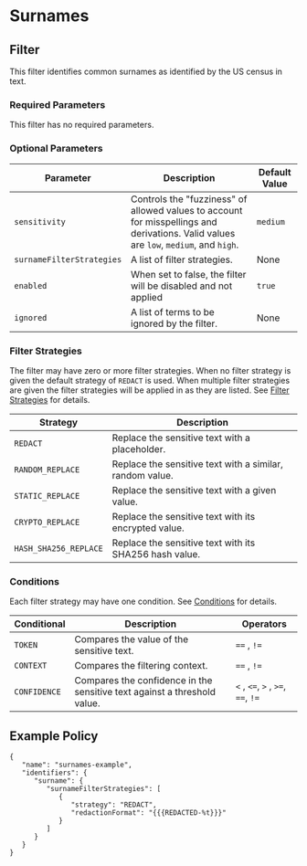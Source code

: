 # Surnames

## Filter

This filter identifies common surnames as identified by the US census in text.

### Required Parameters

This filter has no required parameters.

### Optional Parameters

| Parameter                 | Description                                                                                                                           | Default Value |
| ------------------------- | ------------------------------------------------------------------------------------------------------------------------------------- | ------------- |
| `sensitivity`             | Controls the "fuzziness" of allowed values to account for misspellings and derivations. Valid values are `low`, `medium`, and `high`. | `medium`      |
| `surnameFilterStrategies` | A list of filter strategies.                                                                                                          | None          |
| `enabled`                 | When set to false, the filter will be disabled and not applied                                                                        | `true`        |
| `ignored`                 | A list of terms to be ignored by the filter.                                                                                          | None          |

### Filter Strategies

The filter may have zero or more filter strategies. When no filter strategy is given the default strategy of `REDACT` is used. When multiple filter strategies are given the filter strategies will be applied in as they are listed. See [Filter Strategies](../../filter_strategies.md) for details.

| Strategy              | Description                                              |
| --------------------- | -------------------------------------------------------- |
| `REDACT`              | Replace the sensitive text with a placeholder.           |
| `RANDOM_REPLACE`      | Replace the sensitive text with a similar, random value. |
| `STATIC_REPLACE`      | Replace the sensitive text with a given value.           |
| `CRYPTO_REPLACE`      | Replace the sensitive text with its encrypted value.     |
| `HASH_SHA256_REPLACE` | Replace the sensitive text with its SHA256 hash value.   |

### Conditions

Each filter strategy may have one condition. See [Conditions](../../filter_strategies.md#filter-strategy-conditions) for details.

| Conditional  | Description                                                              | Operators                          |
| ------------ | ------------------------------------------------------------------------ | ---------------------------------- |
| `TOKEN`      | Compares the value of the sensitive text.                                | `==` , `!=`                        |
| `CONTEXT`    | Compares the filtering context.                                          | `==` , `!=`                        |
| `CONFIDENCE` | Compares the confidence in the sensitive text against a threshold value. | `<` , `<=`, `>` , `>=`, `==`, `!=` |

## Example Policy

```
{
   "name": "surnames-example",
   "identifiers": {
      "surname": {
         "surnameFilterStrategies": [
            {
               "strategy": "REDACT",
               "redactionFormat": "{{{REDACTED-%t}}}"
            }
         ]
      }
   }
}
```
